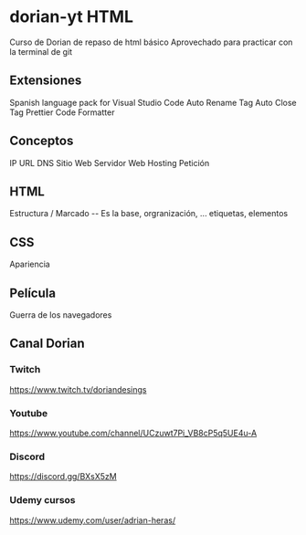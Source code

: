 # dorian-yt HTML

Curso de Dorian de repaso de html básico
Aprovechado para practicar con la terminal de git

## Extensiones

Spanish language pack for Visual Studio Code
Auto Rename Tag
Auto Close Tag
Prettier Code Formatter

## Conceptos

IP
URL
DNS
Sitio Web
Servidor Web
Hosting
Petición

## HTML

Estructura / Marcado -- Es la base, orgranización, ... etiquetas, elementos

## CSS

Apariencia

## Película

Guerra de los navegadores

## Canal Dorian

### Twitch

https://www.twitch.tv/doriandesings

### Youtube

https://www.youtube.com/channel/UCzuwt7Pi_VB8cP5q5UE4u-A

### Discord

https://discord.gg/BXsX5zM

### Udemy cursos

https://www.udemy.com/user/adrian-heras/
